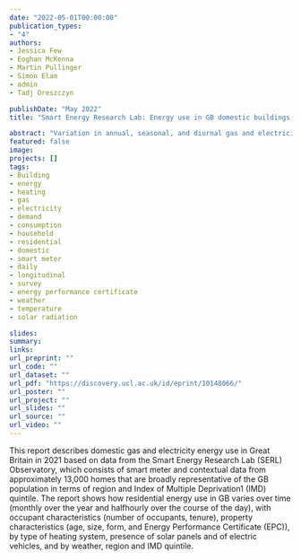 ```yaml
---
date: "2022-05-01T00:00:00"
publication_types:
- "4"
authors:
- Jessica Few
- Eoghan McKenna
- Martin Pullinger
- Simon Elam
- admin
- Tadj Oreszczyn

publishDate: "May 2022"
title: "Smart Energy Research Lab: Energy use in GB domestic buildings 2021"

abstract: "Variation in annual, seasonal, and diurnal gas and electricity use with weather, building and occupant characteristics."
featured: false
image: 
projects: []
tags: 
- Building
- energy
- heating
- gas
- electricity
- demand
- consumption
- household
- residential
- domestic
- smart meter
- daily
- longitudinal
- survey
- energy performance certificate
- weather
- temperature
- solar radiation

slides: 
summary: 
links:
url_preprint: ""
url_code: ""
url_dataset: ""
url_pdf: "https://discovery.ucl.ac.uk/id/eprint/10148066/"
url_poster: ""
url_project: ""
url_slides: ""
url_source: ""
url_video: ""
---
```


This report describes domestic gas and electricity energy use in Great Britain in 2021 based on data from the Smart Energy Research Lab (SERL) Observatory, which consists of smart meter and contextual data from approximately 13,000 homes that are broadly representative of the GB population in terms of region and Index of Multiple Deprivation1 (IMD) quintile. The report shows how
residential energy use in GB varies over time (monthly over the year and halfhourly over the course of the day), with occupant characteristics (number of occupants, tenure), property characteristics (age, size, form, and Energy Performance Certificate (EPC)), by type of heating system, presence of solar panels and of electric vehicles, and by weather, region and IMD quintile.

